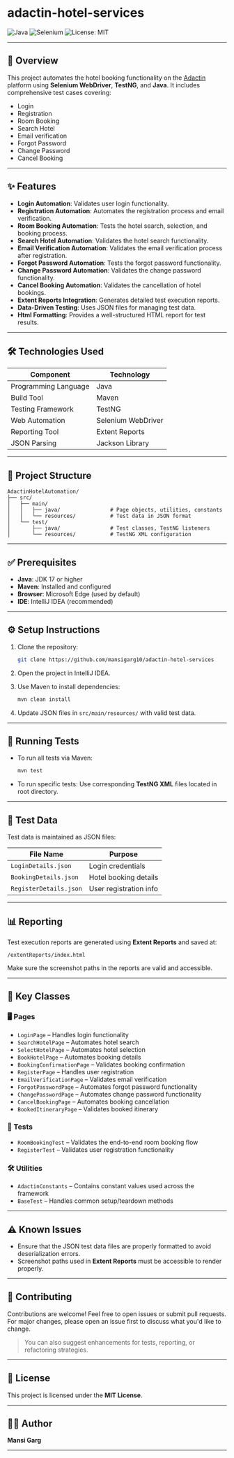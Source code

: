 # adactin-hotel-services
![Java](https://img.shields.io/badge/Java-17-blue)
![Selenium](https://img.shields.io/badge/Selenium-43B02A?style=flat-square&logo=selenium&logoColor=white)
![License: MIT](https://img.shields.io/badge/License-MIT-yellow.svg)

---

## 📝 Overview

This project automates the hotel booking functionality on the [Adactin](https://adactinhotelapp.com/HotelAppBuild2/) platform using **Selenium WebDriver**, **TestNG**, and **Java**. It includes comprehensive test cases covering:

- Login
- Registration
- Room Booking
- Search Hotel
- Email verification
- Forgot Password
- Change Password
- Cancel Booking

---

## ✨ Features

- **Login Automation**: Validates user login functionality.
- **Registration Automation**: Automates the registration process and email verification.
- **Room Booking Automation**: Tests the hotel search, selection, and booking process.
- **Search Hotel Automation**: Validates the hotel search functionality.
- **Email Verification Automation**: Validates the email verification process after registration.
- **Forgot Password Automation**: Tests the forgot password functionality.
- **Change Password Automation**: Validates the change password functionality.
- **Cancel Booking Automation**: Validates the cancellation of hotel bookings.
- **Extent Reports Integration**: Generates detailed test execution reports.
- **Data-Driven Testing**: Uses JSON files for managing test data.
- **Html Formatting**: Provides a well-structured HTML report for test results.

---

## 🛠 Technologies Used

| Component            | Technology         |
|----------------------|--------------------|
| Programming Language | Java               |
| Build Tool           | Maven              |
| Testing Framework    | TestNG             |
| Web Automation       | Selenium WebDriver |
| Reporting Tool       | Extent Reports     |
| JSON Parsing         | Jackson Library    |

---

## 📁 Project Structure

```
AdactinHotelAutomation/
├── src/
│   ├── main/
│   │   ├── java/                # Page objects, utilities, constants
│   │   └── resources/           # Test data in JSON format
│   └── test/
│       ├── java/                # Test classes, TestNG listeners
│       └── resources/           # TestNG XML configuration
```

---

## ✅ Prerequisites

- **Java**: JDK 17 or higher
- **Maven**: Installed and configured
- **Browser**: Microsoft Edge (used by default)
- **IDE**: IntelliJ IDEA (recommended)

---

## ⚙️ Setup Instructions

1. Clone the repository:
   ```bash
   git clone https://github.com/mansigarg10/adactin-hotel-services
   ```

2. Open the project in IntelliJ IDEA.

3. Use Maven to install dependencies:
   ```bash
   mvn clean install
   ```

4. Update JSON files in `src/main/resources/` with valid test data.

---

## 🚀 Running Tests

- To run all tests via Maven:
  ```bash
  mvn test
  ```

- To run specific tests:
  Use corresponding **TestNG XML** files located in root directory.

---

## 🧪 Test Data

Test data is maintained as JSON files:

| File Name              | Purpose                |
|------------------------|------------------------|
| `LoginDetails.json`    | Login credentials      |
| `BookingDetails.json`  | Hotel booking details  |
| `RegisterDetails.json` | User registration info |

---

## 📊 Reporting

Test execution reports are generated using **Extent Reports** and saved at:

```
/extentReports/index.html
```

Make sure the screenshot paths in the reports are valid and accessible.

---

## 📌 Key Classes

### 🖥 Pages

- `LoginPage` – Handles login functionality
- `SearchHotelPage` – Automates hotel search
- `SelectHotelPage` – Automates hotel selection
- `BookHotelPage` – Automates booking details
- `BookingConfirmationPage` – Validates booking confirmation
- `RegisterPage` – Handles user registration
- `EmailVerificationPage` – Validates email verification
- `ForgotPasswordPage` – Automates forgot password functionality
- `ChangePasswordPage` – Automates change password functionality
- `CancelBookingPage` – Automates booking cancellation
- `BookedItineraryPage` – Validates booked itinerary

### 🧪 Tests

- `RoomBookingTest` – Validates the end-to-end room booking flow
- `RegisterTest` – Validates user registration functionality

### 🛠 Utilities

- `AdactinConstants` – Contains constant values used across the framework
- `BaseTest` – Handles common setup/teardown methods

---

## ⚠️ Known Issues

- Ensure that the JSON test data files are properly formatted to avoid deserialization errors.
- Screenshot paths used in **Extent Reports** must be accessible to render properly.

---

## 🤝 Contributing
Contributions are welcome! Feel free to open issues or submit pull requests.  
For major changes, please open an issue first to discuss what you'd like to change.

> You can also suggest enhancements for tests, reporting, or refactoring strategies.

---

## 📄 License

This project is licensed under the **MIT License**.

---

## 👩‍💻 Author

**Mansi Garg**

---
